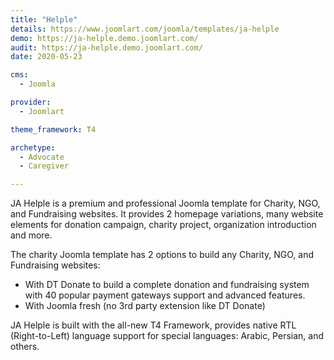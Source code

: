 ```yaml
---
title: "Helple"
details: https://www.joomlart.com/joomla/templates/ja-helple
demo: https://ja-helple.demo.joomlart.com/
audit: https://ja-helple.demo.joomlart.com/
date: 2020-05-23

cms: 
  - Joomla

provider:
  - Joomlart

theme_framework: T4

archetype:
  - Advocate
  - Caregiver

---
```


JA Helple is a premium and professional Joomla template for Charity, NGO, and Fundraising websites. It provides 2 homepage variations, many website elements for donation campaign, charity project, organization introduction and more.

The charity Joomla template has 2 options to build any Charity, NGO, and Fundraising websites:

* With DT Donate to build a complete donation and fundraising system with 40 popular payment gateways support and advanced features.
* With Joomla fresh (no 3rd party extension like DT Donate)

JA Helple is built with the all-new T4 Framework, provides native RTL (Right-to-Left) language support for special languages: Arabic, Persian, and others.